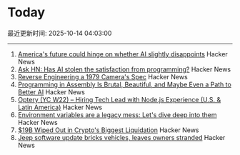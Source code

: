 # Today

最近更新时间: 2025-10-14 04:03:00

--- 
1. [America's future could hinge on whether AI slightly disappoints](https://www.noahpinion.blog/p/americas-future-could-hinge-on-whether) Hacker News
2. [Ask HN: Has AI stolen the satisfaction from programming?](https://news.ycombinator.com/item?id=45572130) Hacker News
3. [Reverse Engineering a 1979 Camera's Spec](https://blog.mano.lol/posts/film/) Hacker News
4. [Programming in Assembly Is Brutal, Beautiful, and Maybe Even a Path to Better AI](https://www.wired.com/story/programming-assembly-artificial-intelligence/) Hacker News
5. [Optery (YC W22) – Hiring Tech Lead with Node.js Experience (U.S. & Latin America)](https://www.optery.com/careers/) Hacker News
6. [Environment variables are a legacy mess: Let's dive deep into them](https://allvpv.org/haotic-journey-through-envvars/) Hacker News
7. [$19B Wiped Out in Crypto's Biggest Liquidation](https://decrypt.co/344038/morning-minute-19b-wiped-out-in-cryptos-biggest-liquidation-ever) Hacker News
8. [Jeep software update bricks vehicles, leaves owners stranded](https://www.thestack.technology/jeep-software-update-bricks-vehicles-leaves-owners-stranded/) Hacker News
